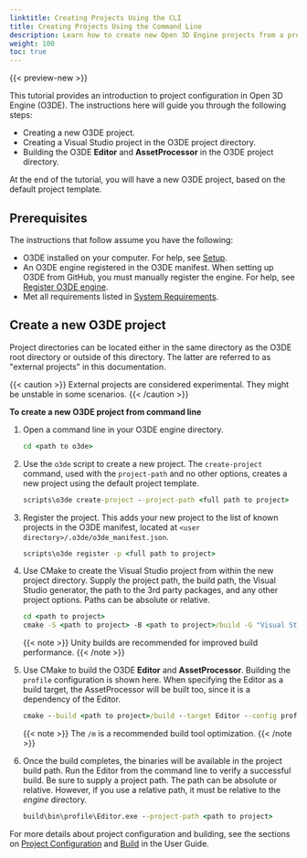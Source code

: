 ```yaml
---
linktitle: Creating Projects Using the CLI
title: Creating Projects Using the Command Line
description: Learn how to create new Open 3D Engine projects from a project template using the CLI.
weight: 100
toc: true
---
```


{{< preview-new >}}

This tutorial provides an introduction to project configuration in Open 3D Engine (O3DE). The instructions here will guide you through the following steps:

* Creating a new O3DE project.
* Creating a Visual Studio project in the O3DE project directory.
* Building the O3DE **Editor** and **AssetProcessor** in the O3DE project directory.

At the end of the tutorial, you will have a new O3DE project, based on the default project template.

## Prerequisites

The instructions that follow assume you have the following:

* O3DE installed on your computer. For help, see [Setup](/docs/welcome-guide/setup).
* An O3DE engine registered in the O3DE manifest. When setting up O3DE from GitHub, you must manually register the engine. For help, see [Register O3DE engine](/docs/welcome-guide/setup/setup-from-github/#register-o3de-engine).
* Met all requirements listed in [System Requirements](/docs/welcome-guide/setup/requirements.md).

## Create a new O3DE project

Project directories can be located either in the same directory as the O3DE root directory or outside of this directory. The latter are referred to as "external projects" in this documentation.

{{< caution >}}
External projects are considered experimental. They might be unstable in some scenarios.
{{< /caution >}}

**To create a new O3DE project from command line**

1. Open a command line in your O3DE engine directory.

    ```cmd
    cd <path to o3de>
    ```

1. Use the `o3de` script to create a new project. The `create-project` command, used with the `project-path` and no other options, creates a new project using the default project template.

    ```cmd
    scripts\o3de create-project --project-path <full path to project>
    ```

1. Register the project. This adds your new project to the list of known projects in the O3DE manifest, located at `<user directory>/.o3de/o3de_manifest.json`.

    ```cmd
    scripts\o3de register -p <full path to project>
    ```

1. Use CMake to create the Visual Studio project from within the new project directory. Supply the project path, the build path, the Visual Studio generator, the path to the 3rd party packages, and any other project options. Paths can be absolute or relative.

    ```cmd
    cd <path to project>
    cmake -S <path to project> -B <path to project>/build -G "Visual Studio 16 2019" -DLY_3RDPARTY_PATH=<path to 3rd party packages> -DLY_UNITY_BUILD=ON
    ```

    {{< note >}}
Unity builds are recommended for improved build performance.
    {{< /note >}}

1. Use CMake to build the O3DE **Editor** and **AssetProcessor**. Building the `profile` configuration is shown here. When specifying the Editor as a build target, the AssetProcessor will be built too, since it is a dependency of the Editor.

    ```cmd
    cmake --build <path to project>/build --target Editor --config profile -- /m
    ```

    {{< note >}}
The `/m` is a recommended build tool optimization.
    {{< /note >}}

1. Once the build completes, the binaries will be available in the project build path. Run the Editor from the command line to verify a successful build. Be sure to supply a project path. The path can be absolute or relative. However, if you use a relative path, it must be relative to the _engine_ directory.

    ```cmd
    build\bin\profile\Editor.exe --project-path <path to project>
    ```

For more details about project configuration and building, see the sections on [Project Configuration](/docs/user-guide/project-config) and [Build](/docs/user-guide/build) in the User Guide.
